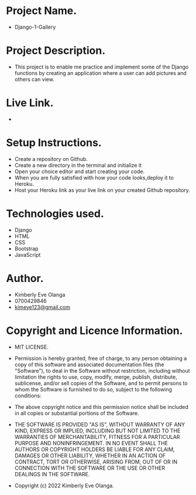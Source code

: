 # Project Name.
- Django-1-Gallery

# Project Description.
- This project is to enable me practice and implement some of the Django functions by creating an application where a user can add pictures and others can view.

# Live Link.
-

# Setup Instructions.
- Create a repository on Github.
- Create a new directory in the terminal and initialize it
- Open your choice editor and start creating your code.
- When you are fully satisfied with how your code looks,deploy it to Heroku.
- Host your Heroku link as your live link on your created Github repository.

# Technologies used.
- Django
- HTML
- CSS
- Bootstrap
- JavaScript

# Author.
- Kimberly Eve Olanga
- 0700429846
- kimeve123@gmail.com

# Copyright and Licence Information.
- MIT LICENSE.

- Permission is hereby granted, free of charge, to any person obtaining a copy of this software and associated documentation files (the "Software"), to deal in the Software without restriction, including without limitation the rights to use, copy, modify, merge, publish, distribute, sublicense, and/or sell copies of the Software, and to permit persons to whom the Software is furnished to do so, subject to the following conditions:

- The above copyright notice and this permission notice shall be included in all copies or substantial portions of the Software.

- THE SOFTWARE IS PROVIDED "AS IS", WITHOUT WARRANTY OF ANY KIND, EXPRESS OR IMPLIED, INCLUDING BUT NOT LIMITED TO THE WARRANTIES OF MERCHANTABILITY, FITNESS FOR A PARTICULAR PURPOSE AND NONINFRINGEMENT. IN NO EVENT SHALL THE AUTHORS OR COPYRIGHT HOLDERS BE LIABLE FOR ANY CLAIM, DAMAGES OR OTHER LIABILITY, WHETHER IN AN ACTION OF CONTRACT, TORT OR OTHERWISE, ARISING FROM, OUT OF OR IN CONNECTION WITH THE SOFTWARE OR THE USE OR OTHER DEALINGS IN THE SOFTWARE.

- Copyright (c) 2022 Kimberly Eve Olanga.
